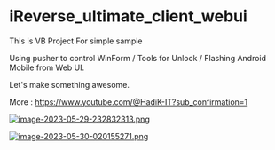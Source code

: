 # iReverse_ultimate_client_webui
This is VB Project For simple sample

Using pusher to control WinForm / Tools for Unlock / Flashing Android Mobile from Web UI.

Let's make something awesome.

More : https://www.youtube.com/@HadiK-IT?sub_confirmation=1

[![image-2023-05-29-232832313.png](https://i.postimg.cc/FRwpTf6Y/image-2023-05-29-232832313.png)](https://postimg.cc/XGc9Jv4W)

[![image-2023-05-30-020155271.png](https://i.postimg.cc/Jh1s9bvw/image-2023-05-30-020155271.png)](https://postimg.cc/tsMR6V9D)
